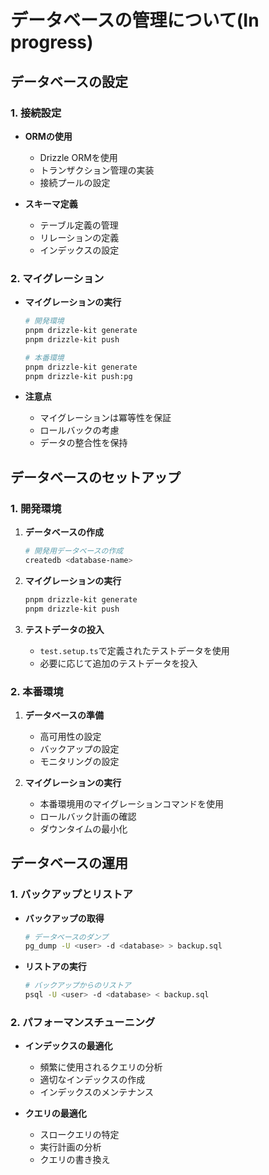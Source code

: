 # データベースの管理について(In progress)

## データベースの設定

### 1. 接続設定

- **ORMの使用**
  - Drizzle ORMを使用
  - トランザクション管理の実装
  - 接続プールの設定

- **スキーマ定義**
  - テーブル定義の管理
  - リレーションの定義
  - インデックスの設定

### 2. マイグレーション

- **マイグレーションの実行**
  ```bash
  # 開発環境
  pnpm drizzle-kit generate
  pnpm drizzle-kit push

  # 本番環境
  pnpm drizzle-kit generate
  pnpm drizzle-kit push:pg
  ```

- **注意点**
  - マイグレーションは冪等性を保証
  - ロールバックの考慮
  - データの整合性を保持

## データベースのセットアップ

### 1. 開発環境

1. **データベースの作成**
   ```bash
   # 開発用データベースの作成
   createdb <database-name>
   ```

2. **マイグレーションの実行**
   ```bash
   pnpm drizzle-kit generate
   pnpm drizzle-kit push
   ```

3. **テストデータの投入**
   - `test.setup.ts`で定義されたテストデータを使用
   - 必要に応じて追加のテストデータを投入

### 2. 本番環境

1. **データベースの準備**
   - 高可用性の設定
   - バックアップの設定
   - モニタリングの設定

2. **マイグレーションの実行**
   - 本番環境用のマイグレーションコマンドを使用
   - ロールバック計画の確認
   - ダウンタイムの最小化

## データベースの運用

### 1. バックアップとリストア

- **バックアップの取得**
  ```bash
  # データベースのダンプ
  pg_dump -U <user> -d <database> > backup.sql
  ```

- **リストアの実行**
  ```bash
  # バックアップからのリストア
  psql -U <user> -d <database> < backup.sql
  ```

### 2. パフォーマンスチューニング

- **インデックスの最適化**
  - 頻繁に使用されるクエリの分析
  - 適切なインデックスの作成
  - インデックスのメンテナンス

- **クエリの最適化**
  - スロークエリの特定
  - 実行計画の分析
  - クエリの書き換え
